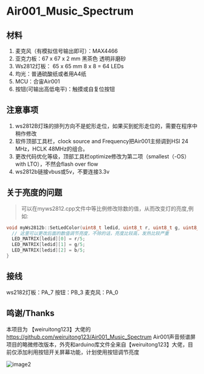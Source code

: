 # Air001_Music_Spectrum
## 材料 
1. 麦克风（有模拟信号输出即可）：MAX4466
2. 亚克力板：67 x 67 x 2 mm 黑茶色 透明非磨砂
3. Ws2812灯板： 65 x 65 mm  8 x 8 = 64 LEDs
4. 均光：普通硫酸纸或者用A4纸
5. MCU：合宙Air001
6. 按钮(可输出高低电平)：触摸或自复位按钮

## 注意事项
 1. ws2812B灯珠的排列方向不是蛇形走位，如果买到蛇形走位的，需要在程序中稍作修改
 2. 软件顶部工具栏，clock source and Frequency把Air001主频调到HSI 24 MHz，HCLK 48MHz的组合。
 3. 更改代码优化等级，顶部工具栏optimize修改为第二项（smallest（-OS）with LTO），不然会flash over flow
 4. ws2812b链接vbus或5v，不要连接3.3v

## 关于亮度的问题
> 可以在myws2812.cpp文件中等比例修改除数的值，从而改变灯的亮度,例如:
```cpp
void myWs2812b::SetLedColor(uint8_t ledid, uint8_t r, uint8_t g, uint8_t b) {
  // 这里可以更改后面的数值调节亮度，不除的话，亮度比较高，发热比较严重
  LED_MATRIX[ledid][0] = r/5;
  LED_MATRIX[ledid][1] = g/5;
  LED_MATRIX[ledid][2] = b/5;
}
```

## 接线
ws2182灯板：PA_7
按钮：PB_3
麦克风：PA_0

## 鸣谢/Thanks

本项目为 【weiruitong123】大佬的 https://github.com/weiruitong123/Air001_Music_Spectrum Air001声音频谱屏 项目的略微修改版本，外壳和arduino库文件全来自【weiruitong123】大佬，目前仅添加利用按钮开关屏幕功能，计划使用按钮调节亮度

![image2](E:\Document\Code\OtherProject\Air001_Music_Spectrum\图片\image2.jpg)